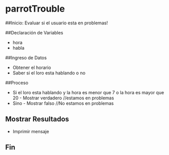 # parrotTrouble

##Inicio: Evaluar si el usuario esta en problemas!

##Declaración de Variables

- hora
- habla

##Ingreso de Datos

- Obtener el horario
- Saber si el loro esta hablando o no 

##Proceso

 - Si el loro esta hablando y la hora es menor que 7 o la hora es mayor que 20 
        - Mostrar verdadero //estamos en problemas
 - Sino 
        - Mostrar falso //No estamos en problemas

## Mostrar Resultados

- Imprimir mensaje

## Fin
